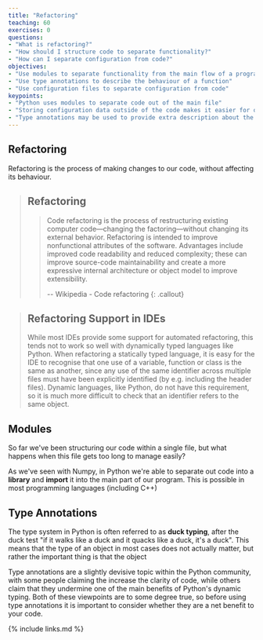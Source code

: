 ```yaml
---
title: "Refactoring"
teaching: 60
exercises: 0
questions:
- "What is refactoring?"
- "How should I structure code to separate functionality?"
- "How can I separate configuration from code?"
objectives:
- "Use modules to separate functionality from the main flow of a program"
- "Use type annotations to describe the behaviour of a function"
- "Use configuration files to separate configuration from code"
keypoints:
- "Python uses modules to separate code out of the main file"
- "Storing configuration data outside of the code makes it easier for others to use your software"
- "Type annotations may be used to provide extra description about the behaviour of a function"
---
```


## Refactoring

Refactoring is the process of making changes to our code, without affecting its behaviour.

> ## Refactoring
> > Code refactoring is the process of restructuring existing computer code—changing the factoring—without changing its external behavior. Refactoring is intended to improve nonfunctional attributes of the software. Advantages include improved code readability and reduced complexity; these can improve source-code maintainability and create a more expressive internal architecture or object model to improve extensibility.
> >
> > -- Wikipedia - Code refactoring
{: .callout}

> ## Refactoring Support in IDEs
> While most IDEs provide some support for automated refactoring, this tends not to work so well with dynamically typed languages like Python.
> When refactoring a statically typed language, it is easy for the IDE to recognise that one use of a variable, function or class is the same as another, since any use of the same identifier across multiple files must have been explicitly identified (by e.g. including the header files).
> Dynamic languages, like Python, do not have this requirement, so it is much more difficult to check that an identifier refers to the same object.

## Modules

So far we've been structuring our code within a single file, but what happens when this file gets too long to manage easily?

As we've seen with Numpy, in Python we're able to separate out code into a **library** and **import** it into the main part of our program.
This is possible in most programming languages (including C++)

## Type Annotations

The type system in Python is often referred to as **duck typing**, after the duck test "if it walks like a duck and it quacks like a duck, it's a duck".
This means that the type of an object in most cases does not actually matter, but rather the important thing is that the object 

Type annotations are a slightly devisive topic within the Python community, with some people claiming the increase the clarity of code, while others claim that they undermine one of the main benefits of Python's dynamic typing.
Both of these viewpoints are to some degree true, so before using type annotations it is important to consider whether they are a net benefit to your code.

{% include links.md %}


